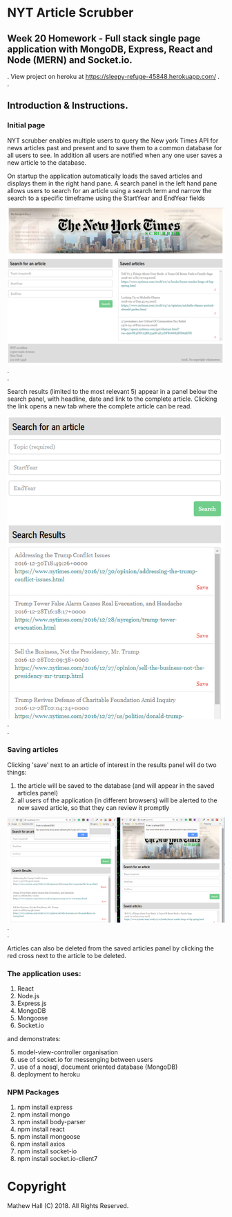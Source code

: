# NYT Article Scrubber
## Week 20 Homework - Full stack single page application with MongoDB, Express, React and Node (MERN) and Socket.io.
.
View project on heroku at https://sleepy-refuge-45848.herokuapp.com/
.  
.  
## Introduction & Instructions.

### Initial page ###

NYT scrubber enables multiple users to query the New york Times API for news articles past and present and to save them to a common database for all users to see. In addition all users are notified when any one user saves a new article to the database.

On startup the application automatically loads the saved articles and displays them in the right hand pane. A search panel in the left hand pane allows users to search for an article using a search term and narrow the search to a specific timeframe using the StartYear and EndYear fields

![](images/initialscreen.PNG)
.   
.   

Search results (limited to the most relevant 5) appear in a panel below the search panel, with headline, date and link to the complete article. Clicking the link opens a new tab where the complete article can be read. 

![](images/searchresults.PNG)
.   
.   

### Saving articles ###

Clicking 'save' next to an article of interest in the results panel will do two things:

1. the article will be saved to the database (and will appear in the saved articles panel)
2. all users of the application (in different browsers) will be alerted to the new saved article, so that they can review it promptly

![](images/alerts.PNG)
.   
.   

Articles can also be deleted from the saved articles panel by clicking the red cross next to the article to be deleted. 

### The application uses: ###
  
1. React
2. Node.js
3. Express.js
4. MongoDB 
5. Mongoose
6. Socket.io

and demonstrates:
  
5. model-view-controller organisation
6. use of socket.io for messenging between users
7. use of a nosql, document oriented database (MongoDB)
8. deployment to heroku
 
### NPM Packages ###

1. npm install express 
2. npm install mongo
3. npm install body-parser
4. npm install react
5. npm install mongoose
6. npm install axios
7. npm install socket-io
8. npm install socket.io-client7


# Copyright

Mathew Hall (C) 2018. All Rights Reserved.


